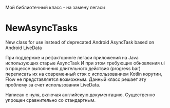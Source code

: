 Мой библиотечный класс - на замену легаси
# NewAsyncTasks
New class for use instead of deprecated Android AsyncTask based on Android LiveData

При поддержке и рефакторинге легаси приложений на Java использующих старые AsyncTask И при этом требующих обновления ui в процессе
выполнения длительного действия (progress bar)  переписать их на современный стэк с использованием Kotlin корутин, Flow не представляется
возможным. Данный класс решает эту проблему за счет использования LiveData.  

Написан с нуля, включая английскую документацию. Существенно упрощен сравнительно со стандартным.

